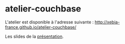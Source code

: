atelier-couchbase
=================
L'atelier est disponible à l'adresse suivante : http://xebia-france.github.io/atelier-couchbase/

Les slides de la [présentation](https://github.com/xebia-france/atelier-couchbase/blob/solution/src/main/resources/Couchbase%20TechEvent.pdf?raw=true).
